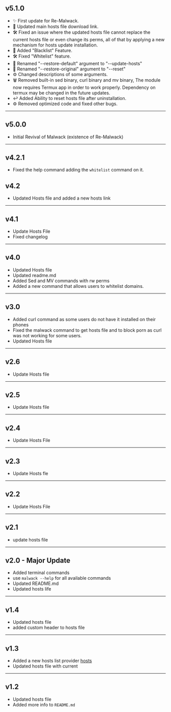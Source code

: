 ## v5.1.0
- ✨ First update for Re-Malwack.
- 🔧 Updated main hosts file download link.
- 🛠️ Fixed an issue where the updated hosts file cannot replace the current hosts file or even change its perms, all of that by applying a new mechanism for hosts update installation.
- 🚫 Added "Blacklist" Feature.
- 🛠️ Fixed "Whitelist" feature.
- 🔄 Renamed "--restore-default" argument to "--update-hosts" 
- 🔄 Renamed "--restore-original" argument to "--reset"
- ⚙️ Changed descriptions of some arguments.
- 🗑️ Removed built-in sed binary, curl binary and mv binary, The module now requires Termux app in order to work properly. Dependency on termux may be changed in the future updates.
- ↩️ Added Ability to reset hosts file after uninstallation.
- ⚙️ Removed optimized code and fixed other bugs.
---
## v5.0.0
- Initial Revival of Malwack (existence of Re-Malwack)
---
## v4.2.1
- Fixed the help command adding the ``whitelist`` command on it.
## v4.2
- Updated Hosts file and added a new hosts link
---
## v4.1
- Update Hosts File
- Fixed changelog
---
## v4.0
- Updated Hosts file
- Updated readme.md
- Added Sed and MV commands with rw perms
- Added a new command that allows users to whitelist domains.
---
## v3.0
- Added curl command as some users do not have it installed on their phones
- Fixed the malwack command to get hosts file and to block porn as curl was not working for some users.
- Updated Hosts file
---
## v2.6
- Update Hosts file
---
## v2.5
- Update Hosts file
---
## v2.4
- Update Hosts File
---
## v2.3
- Update Hosts fle
---
## v2.2
- Update Hosts File
---
## v2.1
- update hosts file
---
## v2.0 - Major Update
- Added terminal commands
- use ``malwack --help`` for all available commands
- Updated README.md
- Updated hosts life
---
## v1.4
- Updated hosts file
- added custom header to hosts file 
---
## v1.3
- Added a new hosts list provider [hosts](https://github.com/StevenBlack/hosts)
- Updated hosts file with current
---
## v1.2
- Updated hosts file
- Added more info to ``README.md``
